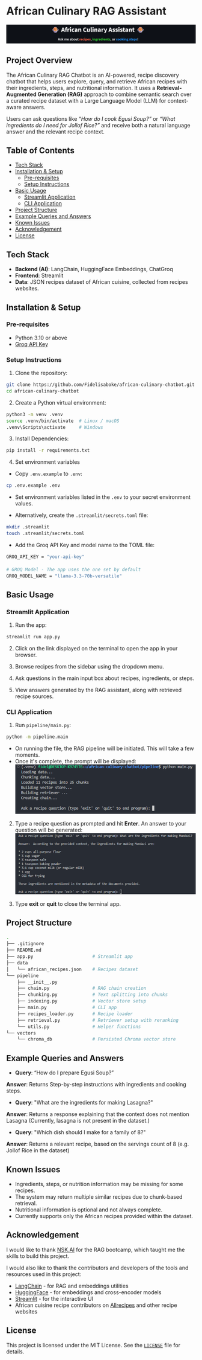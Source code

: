 # African Culinary RAG Assistant
![African Culinary Assistant](docs/images/app_header.png)
## Project Overview
The African Culinary RAG Chatbot is an AI-powered, recipe discovery chatbot that helps users 
explore, query, and retrieve African recipes with their ingredients, steps, and nutritional 
information. It uses a **Retrieval-Augmented Generation (RAG)** approach to combine semantic search 
over a curated recipe dataset with a Large Language Model (LLM) for context-aware answers.

Users can ask questions like _“How do I cook Egusi Soup?”_ or _“What ingredients do I need for Jollof Rice?”_ 
and receive both a natural language answer and the relevant recipe context.

## Table of Contents
- [Tech Stack](#tech-stack)
- [Installation & Setup](#installation--setup)
    - [Pre-requisites](#pre-requisites)
    - [Setup Instructions](#setup-instructions)
- [Basic Usage](#basic-usage)
    - [Streamlit Application](#streamlit-application)
    - [CLI Application](#cli-application)
- [Project Structure](#project-structure)
- [Example Queries and Answers](#example-queries-and-answers)
- [Known Issues](#known-issues)
- [Acknowledgement](#acknowledgement)
- [License](#license)

## Tech Stack
- **Backend (AI)**: LangChain, HuggingFace Embeddings, ChatGroq
- **Frontend**: Streamlit
- **Data**: JSON recipes dataset of African cuisine, collected from recipes websites.

## Installation & Setup
### Pre-requisites
- Python 3.10 or above
- [Groq API Key](https://console.groq.com/keys)

### Setup Instructions
1. Clone the repository:
```bash
git clone https://github.com/Fidelisaboke/african-culinary-chatbot.git
cd african-culinary-chatbot
```

2. Create a Python virtual environment:
```bash
python3 -m venv .venv
source .venv/bin/activate  # Linux / macOS
.venv\Scripts\activate     # Windows
```

3. Install Dependencies:
```bash
pip install -r requirements.txt
```

4. Set environment variables
- Copy `.env.example` to `.env`:
```bash
cp .env.example .env
```
- Set environment variables listed in the `.env` to your secret environment values.

- Alternatively, create the `.streamlit/secrets.toml` file:
```bash
mkdir .streamlit
touch .streamlit/secrets.toml
```
- Add the Groq API Key and model name to the TOML file:
```bash
GROQ_API_KEY = "your-api-key"

# GROQ Model - The app uses the one set by default
GROQ_MODEL_NAME = "llama-3.3-70b-versatile"
```

## Basic Usage
### Streamlit Application
1. Run the app:
```bash
streamlit run app.py
```
2. Click on the link displayed on the terminal to open the app in your browser.

3. Browse recipes from the sidebar using the dropdown menu.

4. Ask questions in the main input box about recipes, ingredients, or steps.

5. View answers generated by the RAG assistant, along with retrieved recipe sources.

### CLI Application
1. Run `pipeline/main.py`:
```bash
python -m pipeline.main
```
- On running the file, the RAG pipeline will be initiated. This will take a few moments.
- Once it's complete, the prompt will be displayed:
![Terminal Initialization](docs/images/terminal_initialization.png)

2. Type a recipe question as prompted and hit **Enter**. An answer to your question will be generated:
![Terminal Answer](docs/images/terminal_answer.png)

3. Type **exit** or **quit** to close the terminal app.

## Project Structure
```bash
.
├── .gitignore
├── README.md
├── app.py                      # Streamlit app
├── data
│   └── african_recipes.json    # Recipes dataset
└── pipeline
    ├── __init__.py
    ├── chain.py                # RAG chain creation
    ├── chunking.py             # Text splitting into chunks
    ├── indexing.py             # Vector store setup
    ├── main.py                 # CLI app
    ├── recipes_loader.py       # Recipe loader
    ├── retrieval.py            # Retriever setup with reranking
    └── utils.py                # Helper functions
└── vectors
    └── chroma_db               # Persisted Chroma vector store
```

## Example Queries and Answers
- **Query**: “How do I prepare Egusi Soup?”

**Answer**: Returns Step-by-step instructions with ingredients and cooking steps.

- **Query**: "What are the ingredients for making Lasagna?"

**Answer**: Returns a response explaining that the context does not mention Lasagna (Currently, lasagna is not present in the dataset.)

- **Query**: "Which dish should I make for a family of 8?"

**Answer**: Returns a relevant recipe, based on the servings count of 8 (e.g. Jollof Rice in the dataset)

## Known Issues
- Ingredients, steps, or nutrition information may be missing for some recipes.
- The system may return multiple similar recipes due to chunk-based retrieval.
- Nutritional information is optional and not always complete.
- Currently supports only the African recipes provided within the dataset.

## Acknowledgement
I would like to thank [NSK.AI](https://www.nskai.org/) for the RAG bootcamp, which taught me the skills to build this project.

I would also like to thank the contributors and developers of the tools and resources used in this project:
- [LangChain](https://www.langchain.com/) - for RAG and embeddings utilities
- [HuggingFace](https://huggingface.co/) - for embeddings and cross-encoder models
- [Streamlit](https://streamlit.io/) - for the interactive UI
- African cuisine recipe contributors on [Allrecipes](https://www.allrecipes.com/) and other recipe websites

## License
This project is licensed under the MIT License. See the [`LICENSE`](./LICENSE) file for details.
